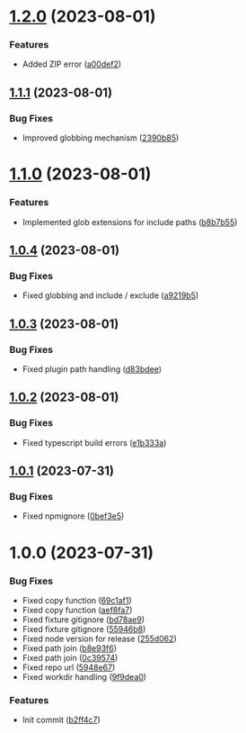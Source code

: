# [1.2.0](https://github.com/oblakstudio/semantic-release-wp-plugin/compare/v1.1.1...v1.2.0) (2023-08-01)


### Features

* Added ZIP error ([a00def2](https://github.com/oblakstudio/semantic-release-wp-plugin/commit/a00def2dfaa15a9029a84722a306834f77cf2e74))

## [1.1.1](https://github.com/oblakstudio/semantic-release-wp-plugin/compare/v1.1.0...v1.1.1) (2023-08-01)


### Bug Fixes

* Improved globbing mechanism ([2390b85](https://github.com/oblakstudio/semantic-release-wp-plugin/commit/2390b857f7160fac943f551222f8b7b13d767e96))

# [1.1.0](https://github.com/oblakstudio/semantic-release-wp-plugin/compare/v1.0.4...v1.1.0) (2023-08-01)


### Features

* Implemented glob extensions for include paths ([b8b7b55](https://github.com/oblakstudio/semantic-release-wp-plugin/commit/b8b7b55770e52fb1b4d5adcd06499113f92dccbf))

## [1.0.4](https://github.com/oblakstudio/semantic-release-wp-plugin/compare/v1.0.3...v1.0.4) (2023-08-01)


### Bug Fixes

* Fixed globbing and include / exclude ([a9219b5](https://github.com/oblakstudio/semantic-release-wp-plugin/commit/a9219b58e8db1eed1a77aa75ace0007db486f4d9))

## [1.0.3](https://github.com/oblakstudio/semantic-release-wp-plugin/compare/v1.0.2...v1.0.3) (2023-08-01)


### Bug Fixes

* Fixed plugin path handling ([d83bdee](https://github.com/oblakstudio/semantic-release-wp-plugin/commit/d83bdee4dc592df8f52a9cb76b5f09c1fb62a924))

## [1.0.2](https://github.com/oblakstudio/semantic-release-wp-plugin/compare/v1.0.1...v1.0.2) (2023-08-01)


### Bug Fixes

* Fixed typescript build errors ([e1b333a](https://github.com/oblakstudio/semantic-release-wp-plugin/commit/e1b333a794225801fcc2f74aca57c6a12ebec9dd))

## [1.0.1](https://github.com/oblakstudio/semantic-release-wp-plugin/compare/v1.0.0...v1.0.1) (2023-07-31)


### Bug Fixes

* Fixed npmignore ([0bef3e5](https://github.com/oblakstudio/semantic-release-wp-plugin/commit/0bef3e545eb294866a4a1c675ecf5e8be8685ce6))

# 1.0.0 (2023-07-31)


### Bug Fixes

* Fixed copy function ([69c1af1](https://github.com/oblakstudio/semantic-release-wp-plugin/commit/69c1af181ddc5960fe8f4a902ea148fe785187c9))
* Fixed copy function ([aef8fa7](https://github.com/oblakstudio/semantic-release-wp-plugin/commit/aef8fa7aaa7414ca18bf2dfe0dfafd2fbd218bb2))
* Fixed fixture gitignore ([bd78ae9](https://github.com/oblakstudio/semantic-release-wp-plugin/commit/bd78ae94c3e4f853fad2b9e0d915343841da2667))
* Fixed fixture gitignore ([55946b8](https://github.com/oblakstudio/semantic-release-wp-plugin/commit/55946b8455fa888f010ac550cc396f3cee5e021b))
* Fixed node version for release ([255d062](https://github.com/oblakstudio/semantic-release-wp-plugin/commit/255d0622ab282ede7117ff1f48951632c5d65789))
* Fixed path join ([b8e93f6](https://github.com/oblakstudio/semantic-release-wp-plugin/commit/b8e93f6e99a7f19a27eca5e306b41d7c155d1471))
* Fixed path join ([0c39574](https://github.com/oblakstudio/semantic-release-wp-plugin/commit/0c39574b41ba34df06e9c0e9f8dc9bc0eacd88b0))
* Fixed repo url ([5948e67](https://github.com/oblakstudio/semantic-release-wp-plugin/commit/5948e67a0606faa5315d9011c78f2cd5b5c6944e))
* Fixed workdir handling ([9f9dea0](https://github.com/oblakstudio/semantic-release-wp-plugin/commit/9f9dea0f07c9fe53b075ab1bc57fe60da0421300))


### Features

* Init commit ([b2ff4c7](https://github.com/oblakstudio/semantic-release-wp-plugin/commit/b2ff4c7b07a2d10abd9210a5b3633504b0d20a24))
